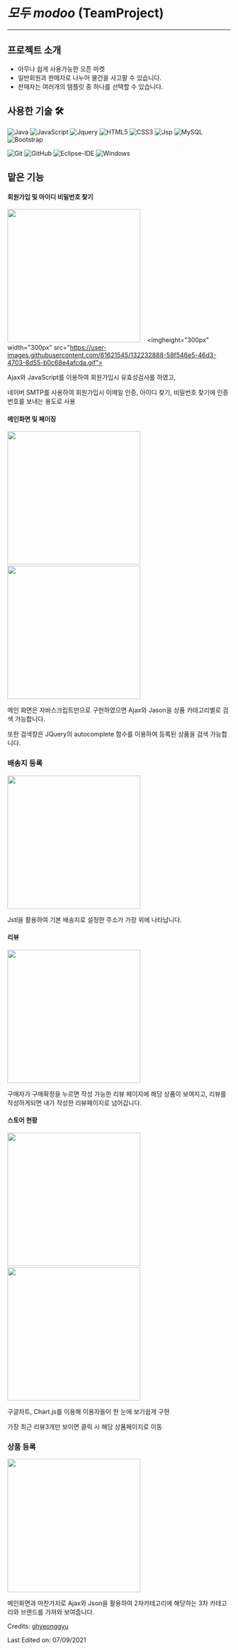 #  _모두 modoo_  (TeamProject) #

---

## 프로젝트 소개
- 아무나 쉽게 사용가능한 오픈 마켓
- 일반회원과 판매자로 나누어 물건을 사고팔 수 있습니다.
- 판매자는 여러개의 템플릿 중 하나를 선택할 수 있습니다.



## 사용한 기술 🛠

![Java](http://img.shields.io/badge/-Java-5B4638?style=flat-square&logo=java&logoColor=ffffff)
![JavaScript](https://img.shields.io/badge/-JavaScript-%23F7DF1C?style=flat-square&logo=javascript&logoColor=000000&labelColor=%23F7DF1C&color=%23FFCE5A)
![Jquery](http://img.shields.io/badge/-Jquery-005f0f?style=flat-square&logo=Jquery&logoColor=#0769AD)
![HTML5](https://img.shields.io/badge/-HTML5-%23E44D27?style=flat-square&logo=html5&logoColor=ffffff)
![CSS3](https://img.shields.io/badge/-CSS3-%231572B6?style=flat-square&logo=css3)
![Jsp](https://img.shields.io/badge/-JSP-554638?style=flat-square&logo=java&logoColor=ffffff)
![MySQL](http://img.shields.io/badge/-MySQL-4479A1?style=flat-square&logo=mysql&logoColor=ffffff)
![Bootstrap](https://img.shields.io/badge/-Bootstrap-563D7C?style=flat-square&logo=Bootstrap)

![Git](https://img.shields.io/badge/-Git-%23F05032?style=flat-square&logo=git&logoColor=%23ffffff)
![GitHub](https://img.shields.io/badge/-GitHub-181717?style=flat-square&logo=github)
![Eclipse-IDE](http://img.shields.io/badge/-Eclipse-2C2255?style=flat-square&logo=eclipse&logoColor=ffffff)
![Windows](http://img.shields.io/badge/-Windows-0078D6?style=flat-square&logo=windows&logoColor=ffffff)

맡은 기능
---
#### 회원가입 및 아이디 비밀번호 찾기

<img height="300px" width="300px" src="https://user-images.githubusercontent.com/61621545/132232634-d441d960-455c-4b15-98f5-e3ac5c470e13.gif">&nbsp;&nbsp;&nbsp;&nbsp;<imgheight="300px" width="300px" src="https://user-images.githubusercontent.com/61621545/132232888-58f546e5-46d3-4703-8d55-b0c68e4afcda.gif">

Ajax와 JavaScript를 이용하여 회원가입시 유효성검사를 하였고, 

네이버 SMTP를 사용하여 회원가입시 이메일 인증, 아이디 찾기, 비밀번호 찾기에 인증 번호를 보내는 용도로 사용


#### 메인화면 및 페이징 
<img height="300px" width="300px" src="https://user-images.githubusercontent.com/61621545/132224977-219d6375-d7f5-4138-8697-23e7e954d8ac.gif">&nbsp;&nbsp;&nbsp;&nbsp;<img height="300px" width="300px" src="https://user-images.githubusercontent.com/61621545/132227501-4e17488c-dfd4-4611-8f54-14e272a80d02.gif">

메인 화면은 자바스크립트만으로 구현하였으면 Ajax와 Jason을 상품 카테고리별로 검색 가능합니다.

또한  검색창은 JQuery의 autocomplete 함수를 이용하여 등록된 상품을 검색 가능합니다.

### 배송지 등록
<img height="300px" width="300px" src="https://user-images.githubusercontent.com/61621545/132246507-c1324916-83df-43a8-80bb-29916db0e8d9.gif">

Jstl을 활용하여 기본 배송지로 설정한 주소가 가장 위에 나타납니다.

#### 리뷰
<img height="300px" width="300px" src="https://user-images.githubusercontent.com/61621545/132245456-fd91a438-2779-4957-9d48-0dfae7dc74ff.gif">

구매자가 구매확정을 누르면 작성 가능한 리뷰 페이지에 해당 상품이 보여지고, 리뷰를 작성하게되면 내가 작성한 리뷰페이지로 넘어갑니다.



#### 스토어 현황

<img height="300px" width="300px" src="https://user-images.githubusercontent.com/61621545/132241059-2e546366-d889-4f2f-9943-5b039c527aa3.png">&nbsp;&nbsp;&nbsp;&nbsp;<img height="300px" width="300px" src="https://user-images.githubusercontent.com/61621545/132245326-781c7165-bbc7-4230-a11e-bbf1b11662dc.gif">

구글차트, Chart.js를 이용해 이용자들이 한 눈에 보기쉽게 구현

가장 최근 리뷰3개만 보이면 클릭 시 해당 상품페이지로 이동


### 상품 등록

<img height="300px" width="300px" src="https://user-images.githubusercontent.com/61621545/132245245-6ecd93a0-ea02-4403-a575-aec95944efaf.gif">

메인화면과 마찬가지로 Ajax와 Json을 활용하여 2차카테고리에 해당하는 3차 카테고리와 브랜드를 가져와 보여줍니다.





Credits: [ghyeonggyu](https://github.com/gudrb2640)

Last Edited on: 07/09/2021
